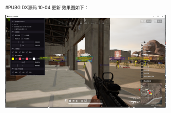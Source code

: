 #PUBG DX源码  10-04 更新 效果图如下：

![image](https://github.com/HOOK11/PUBG-DX/blob/master/img/QQ%E5%9B%BE%E7%89%8720231004162328.png)

